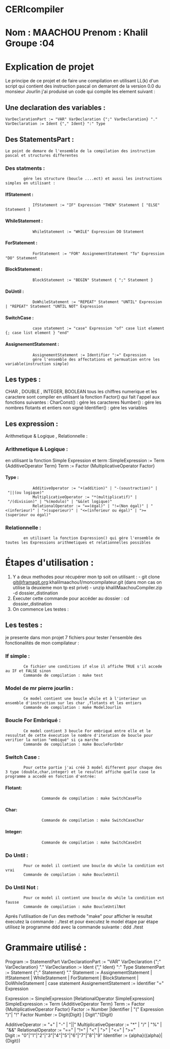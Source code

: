 # CERIcompiler
# Nom : MAACHOU Prenom : Khalil Groupe :04

# Explication de projet 
Le principe de ce projet et de faire une compilation en utilisant LL(k) d'un script qui contient des instruction pascal on demaront de la version 0.0 du monsieur Jourlin j'ai produisé un code qui compile les element suivant :

##  Une declaration des variables :  
    VarDeclarationPart := "VAR" VarDeclaration {";" VarDeclaration} "."
    VarDeclaration := Ident {"," Ident} ":" Type
##  Des StatementsPart :
    Le point de demare de l'ensemble de la compilation des instruction pascal et structures differentes  
###     Des statments :
            gére les structure (boucle ....ect) et aussi les instructions simples en utilisant :
####        IfStatement :  
                IfStatement := "IF" Expression "THEN" Statement [ "ELSE" Statement ]
####        WhileStatement :
                WhileStatement := "WHILE" Expression DO Statement
####        ForStatement :
                ForStatement := "FOR" AssignementStatement "To" Expression "DO" Statement
####        BlockStatement :
                BlockStatement := "BEGIN" Statement { ";" Statement }
####        DoUntil :
                DoWhileStatement := "REPEAT" Statement "UNTIL" Expression | "REPEAT" Statement "UNTIL NOT" Expression
####        SwitchCase :
                case statement := "case" Expression "of" case list element {; case list element } "end" 
####        AssignementStatement :
                AssignementStatement := Identifier ":=" Expression
                gére l'ensemble des affectations et permuation entre les variable(instruction simple)
##  Les types :
CHAR , DOUBLE , INTEGER, BOOLEAN
tous les chiffres numerique et les caractere sont compiler en utilisant la fonction Factor() qui fait l'appel aux fonctions suivantes : CharConst() : gére les caracteres
                      Number() : gére les nombres flotants et entiers non signé 
                      Identifier() : gére les variables
##  Les expression :
Arithmetique & Logique , Relationnelle :
###     Arithmetique & Logique : 
en utilisant la fonction Simple Expression et term :SimpleExpression := Term {AdditiveOperator Term}
                                                    Term := Factor {MultiplicativeOperator Factor}
####        Type : 
                AdditiveOperator := "+(addition)" | "-(soustraction)" | "||(ou logique)"
                MultiplicativeOperator := "*(multiplicatif)" | "/(division)" | "%(modulo)" | "&&(et logique)"
                RelationalOperator := "==(égal)" | "!=(Non égal)" | "<(inferieur)" | ">(superieur)" | "<=(inferieur ou égal)" | ">=(superieur ou égal)" 

###     Relationnelle :
            en utilisant la fonction Expression() qui gére l'ensemble de toutes les Expressions arithmetiques et relationnelles possibles 

# Étapes d'utilisation :
1) Y a deux methodes pour récupérer mon tp soit on utilisant :
           - git clone git@framagit.org:khalilmaachou1/moncompilateur.git (dans mon cas on utilise la deuxieme mon tp est  privé)
           - unzip khalilMaachouCompiler.zip -d dossier_distination
2) Éxecuter cette commande pour accéder au dossier : cd dossier_distination
3) On commence Les testes :
##  Les testes : 
je presente dans mon projet 7 fichiers pour tester l'ensemble des fonctionalités de mon compilateur :
###     If simple : 
            Ce fichier une conditions if else il affiche TRUE s'il accede au IF et FALSE sinon
            Commande de compilation : make test
###     Model de mr pierre jourlin :
            Ce model contient une boucle while et à l'interieur un ensemble d'instruction sur les char ,flotants et les entiers 
            Commande de compilation : make ModelJourlin
###     Boucle For Embriqué :
            Ce model contient 3 boucle For embriqué entre elle et le ressultat de cette éxecution le nombre d'iteration de boucle pour verifier la notion "embiqué" si ça marche 
            Commande de compilation : make BoucleForEmbr
###     Switch Case : 
            Pour cette partie j'ai créé 3 model different pour chaque des 3 type (double,char,integer) et le resultat affiche quelle case le programme a accedé en fonction d'entrée:
####            Flotant:
                    Commande de compilation : make SwitchCaseFlo
####            Char:
                    Commande de compilation : make SwitchCaseChar
####            Integer:
                    Commande de compilation : make SwitchCaseInt
###     Do Until : 
            Pour ce model il contient une boucle do while la condition est vrai  
            Commande de compilation : make BoucleUntil
###     Do Until Not : 
            Pour ce model il contient une boucle do while la condition est fausse  
            Commande de compilation : make BoucleUntilNot
Aprés l'utilisation de l'un des methode "make" pour afficher le resultat éxecutez la commande : ./test et pour éxecutez le model étape par étape utilisez le programme ddd avec la commande suivante : ddd ./test

# Grammaire utilisé :
 Program := StatementPart
 VarDeclarationPart := "VAR" VarDeclaration {";" VarDeclaration} "."
 VarDeclaration := Ident {"," Ident} ":" Type
 StatementPart := Statement {";" Statement} "."
 Statement := AssignementStatement | IfStatement | WhileStatement | ForStatement | BlockStatement | DoWhileStatement | case statement 
 AssignementStatement := Identifier "=" Expression

 Expression := SimpleExpression [RelationalOperator SimpleExpression]
 SimpleExpression := Term {AdditiveOperator Term}
 Term := Factor {MultiplicativeOperator Factor}
 Factor := Number |Identifier | "(" Expression ")"| "!" Factor
 Number := Digit{Digit} | Digit"."{Digit}

 AdditiveOperator := "+" | "-" | "||"
 MultiplicativeOperator := "*" | "/" | "%" | "&&"
 RelationalOperator := "==" | "!=" | "<" | ">" | "<=" | ">="  
 Digit := "0"|"1"|"2"|"3"|"4"|"5"|"6"|"7"|"8"|"9"
 Identifier := {alpha}({alpha}|{Digit})
